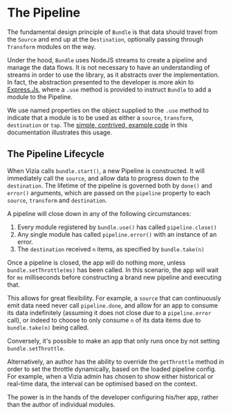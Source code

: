 # The Pipeline

The fundamental design principle of `Bundle` is that data should travel from the `Source` and end up at the `Destination`, optionally passing through `Transform` modules on the way.

Under the hood, `Bundle` uses NodeJS streams to create a pipeline and manage the data flows. It is not
necessary to have an understanding of streams in order to use the library, as it abstracts over the implementation. In fact, the abstraction presented to the developer is more akin to [Express.Js](http://expressjs.com/), where a `.use` method is provided to instruct `Bundle` to add a module
to the Pipeline.

We use named properties on the object supplied to the `.use` method to indicate that a module is to be used as either a `source`, `transform`, `destination` or `tap`. The [simple, contrived, example code](simple-contrived.md) in this documentation illustrates this usage.

## The Pipeline Lifecycle

When Vizia calls `bundle.start()`, a new Pipeline is constructed. It will immediately call the `source`, and allow data to progress down to the `destination`. The lifetime of the pipeline is governed both by `done()` and `error()` arguments, which are passed on the `pipeline` property to each `source`, `transform` and `destination`.

A pipeline will close down in any of the following circumstances:

1. Every module registered by `bundle.use()` has called `pipeline.close()`
2. Any single module has called `pipeline.error()` with an instance of an error.
3. The `destination` received `n` items, as specified by `bundle.take(n)`

Once a pipeline is closed, the app will do nothing more, unless `bundle.setThrottle(ms)` has been called.
In this scenario, the app will wait for `ms` milliseconds before constructing a brand new pipeline and executing that.

This allows for great flexibility. For example, a `source` that can continuously emit data need never call
`pipeline.done`, and allow for an app to consume its data indefinitely (assuming it does not close due to a
`pipeline.error` call), or indeed to choose to only consume `n` of its data items due to `bundle.take(n)` being called.

Conversely, it's possible to make an app that only runs once by not setting `bundle.setThrottle`.

Alternatively, an author has the ability to override the `getThrottle` method in order to set the throttle dynamically, based on the loaded pipeline config. For example, when a Vizia admin has chosen to show either historical or real-time data, the interval can be optimised based on the context.

The power is in the hands of the developer configuring his/her app, rather than the author of individual modules.

